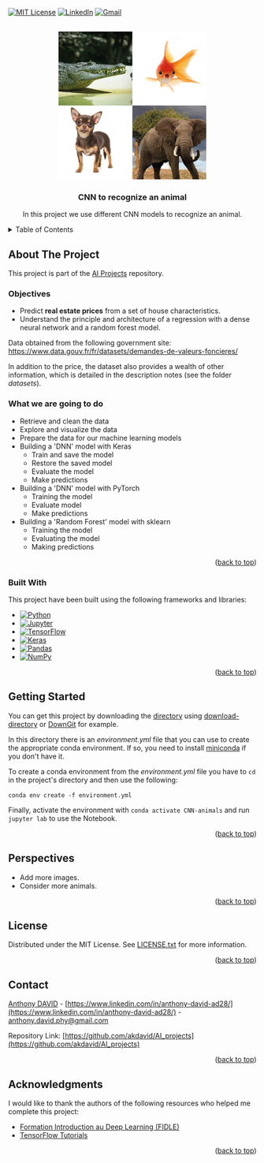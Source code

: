 <a name="readme-top"></a>
<!--
*** This README.md file was inspired by the 'Best-README-Template' of Othneil Drew.
*** See https://github.com/othneildrew/Best-README-Template.
-->

<!-- PROJECT SHIELDS -->
<!--
*** I'm using markdown "reference style" links for readability.
*** Reference links are enclosed in brackets [ ] instead of parentheses ( ).
*** See the bottom of this document for the declaration of the reference variables
*** for contributors-url, forks-url, etc. This is an optional, concise syntax you may use.
*** https://www.markdownguide.org/basic-syntax/#reference-style-links
-->
[![MIT License][license-shield]][license-url]
[![LinkedIn][linkedin-shield]][linkedin-url]
[![Gmail][gmail-shield]][gmail-url]


<!-- PROJECT LOGO -->
<br />
<div align="center">
  <a href="https://github.com/akdavid/AI_projects/tree/main/CNN_animals">
    <img src="animals.png" alt="Logo" width="300" height="300">
  </a>
  <h3 align="center">CNN to recognize an animal</h3>

  <p align="center">
    In this project we use different CNN models to recognize an animal.
  </p>
</div>




<!-- TABLE OF CONTENTS -->
<details>
  <summary>Table of Contents</summary>
  <ol>
    <li>
      <a href="#about-the-project">About The Project</a>
      <ul>
        <li><a href="#objectives">Objectives</a></li>
        <li><a href="#what-we-are-going-to-do">What we are going to do</a></li>
        <li><a href="#built-with">Built With</a></li>
      </ul>
    </li>
    <li><a href="#getting-started">Getting Started</a></li>
    <li><a href="#perspectives">Perspectives</a></li>
    <li><a href="#license">License</a></li>
    <li><a href="#contact">Contact</a></li>
    <li><a href="#acknowledgments">Acknowledgments</a></li>
  </ol>
</details>



<!-- ABOUT THE PROJECT -->
## About The Project

This project is part of the [AI Projects](http://github.com/akdavid/AI_projects) repository.

### Objectives
 - Predict **real estate prices** from a set of house characteristics. 
 - Understand the principle and architecture of a regression with a dense neural network and a random forest model.

Data obtained from the following government site: https://www.data.gouv.fr/fr/datasets/demandes-de-valeurs-foncieres/


In addition to the price, the dataset also provides a wealth of other information, which is detailed in the description notes (see the folder _datasets_). 

### What we are going to do

 - Retrieve and clean the data
 - Explore and visualize the data
 - Prepare the data for our machine learning models
 - Building a 'DNN' model with Keras
   - Train and save the model
   - Restore the saved model
   - Evaluate the model
   - Make predictions
 - Building a 'DNN' model with PyTorch
   - Training the model
   - Evaluate model
   - Make predictions
 - Building a 'Random Forest' model with sklearn
   - Training the model
   - Evaluating the model
   - Making predictions


<p align="right">(<a href="#readme-top">back to top</a>)</p>



### Built With

This project have been built using the following frameworks and libraries: 
* [![Python][Python]][Python-url]
* [![Jupyter][Jupyter]][Jupyter-url]
* [![TensorFlow][TensorFlow]][TensorFlow-url]
* [![Keras][Keras]][Keras-url]
* [![Pandas][Pandas]][Pandas-url]
* [![NumPy][NumPy]][NumPy-url]


<p align="right">(<a href="#readme-top">back to top</a>)</p>



<!-- GETTING STARTED -->
## Getting Started

You can get this project by downloading the [directory](https://github.com/akdavid/AI_projects/tree/main/CNN_animals) using [download-directory](https://download-directory.github.io) or [DownGit](https://minhaskamal.github.io/DownGit) for example.

In this directory there is an _environment.yml_ file that you can use to create the appropriate conda environment. If so, you need to install [miniconda](https://docs.conda.io/en/latest/miniconda.html) if you don't have it.

To create a conda environment from the _environment.yml_ file you have to `cd` in the project's directory and then use the following:
```console 
conda env create -f environment.yml
```

Finally, activate the environment with `conda activate CNN-animals` and run `jupyter lab` to use the Notebook.

<p align="right">(<a href="#readme-top">back to top</a>)</p>



<!-- PERSPECTIVES -->
## Perspectives

- Add more images.
- Consider more animals.

<p align="right">(<a href="#readme-top">back to top</a>)</p>



<!-- LICENSE -->
## License

Distributed under the MIT License. See [LICENSE.txt](./LICENSE.txt) for more information.

<p align="right">(<a href="#readme-top">back to top</a>)</p>



<!-- CONTACT -->
## Contact

[Anthony DAVID](https://anthonydavid3.wordpress.com) - [https://www.linkedin.com/in/anthony-david-ad28/](https://www.linkedin.com/in/anthony-david-ad28/) - anthony.david.phy@gmail.com

Repository Link: [https://github.com/akdavid/AI_projects](https://github.com/akdavid/AI_projects)

<p align="right">(<a href="#readme-top">back to top</a>)</p>



<!-- ACKNOWLEDGMENTS -->
## Acknowledgments

I would like to thank the authors of the following resources who helped me complete this project:

* [Formation Introduction au Deep Learning (FIDLE)](https://fidle.cnrs.fr)
* [TensorFlow Tutorials](https://www.tensorflow.org/tutorials)

<p align="right">(<a href="#readme-top">back to top</a>)</p>




<!-- MARKDOWN LINKS & IMAGES -->
<!-- https://www.markdownguide.org/basic-syntax/#reference-style-links -->
[license-shield]: https://img.shields.io/github/license/othneildrew/Best-README-Template.svg?style=for-the-badge
[license-url]: ./LICENSE.txt
[linkedin-shield]: https://img.shields.io/badge/-LinkedIn-black.svg?style=for-the-badge&logo=linkedin&colorB=555
[linkedin-url]: https://www.linkedin.com/in/anthony-david-ad28/
[gmail-shield]: https://img.shields.io/badge/Gmail-D14836?style=for-the-badge&logo=gmail&logoColor=white
[gmail-url]: mailto:anthony.david.phy@gmail.com
[Python]: https://img.shields.io/badge/python-3670A0?style=for-the-badge&logo=python&logoColor=ffdd54
[Python-url]: https://www.python.org
[Jupyter]: https://img.shields.io/badge/jupyter-%23FA0F00.svg?style=for-the-badge&logo=jupyter&logoColor=white
[Jupyter-url]: https://jupyter.org
[TensorFlow]: https://img.shields.io/badge/TensorFlow-%23FF6F00.svg?style=for-the-badge&logo=TensorFlow&logoColor=white
[TensorFlow-url]: https://www.tensorflow.org/
[Keras]: https://img.shields.io/badge/Keras-%23D00000.svg?style=for-the-badge&logo=Keras&logoColor=white
[Keras-url]: https://keras.io
[PyTorch]: https://img.shields.io/badge/PyTorch-%23EE4C2C.svg?style=for-the-badge&logo=PyTorch&logoColor=white
[PyTorch-url]: https://pytorch.org
[scikit-learn]: https://img.shields.io/badge/scikit--learn-%23F7931E.svg?style=for-the-badge&logo=scikit-learn&logoColor=white
[scikit-learn-url]: https://scikit-learn.org/
[Pandas]: https://img.shields.io/badge/pandas-%23150458.svg?style=for-the-badge&logo=pandas&logoColor=white
[Pandas-url]: https://pandas.pydata.org
[NumPy]: https://img.shields.io/badge/numpy-%23013243.svg?style=for-the-badge&logo=numpy&logoColor=white
[NumPy-url]: https://numpy.org
[Matplotlib]: https://img.shields.io/badge/Matplotlib-%23ffffff.svg?style=for-the-badge&logo=Matplotlib&logoColor=black
[Matplotlib-url]: https://matplotlib.org
[Plotly]: https://img.shields.io/badge/Plotly-%233F4F75.svg?style=for-the-badge&logo=plotly&logoColor=white
[Plotly-url]: https://plotly.com/python/
